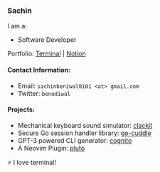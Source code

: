 ### Sachin

I am a:
- Software Developer

Portfolio: [Terminal](https://terminal-six-eta.vercel.app/) | [Notion](https://www.notion.so/Projects-Porfolio-fbe6e1d74eb14f928e7825481b78fd45)

#### Contact Information:
- Email: `sachinbeniwal0101 <at> gmail.com`
- Twitter: `benodiwal`

#### Projects:

- Mechanical keyboard sound simulator: [clackit](https://github.com/benodiwal/clackit)
- Secure Go session handler library: [go-cuddle](https://github.com/benodiwal/go-cuddle)
- GPT-3 powered CLI generator: [cognito](https://github.com/benodiwal/cognito)
- A Neovim Plugin: [pluto](https://github.com/benodiwal/pluto)


⚡ I love terminal!
